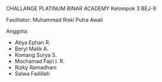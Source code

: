 CHALLANGE PLATINUM BINAR ACADEMY
Kelompok 3 BEJ-9

Fasilitator:
Muhammad Riski Putra Awali

Anggota:

-   Abya Ephan R.​
-   Beryl Malik A.​
-   Komang Surya​ S.
-   Mochamad Fajri I. R​.
-   Rizky Ramadhani​
-   Salwa Fadillah​
